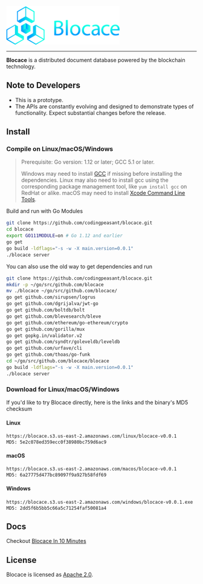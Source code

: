 <a href="https://www.blocace.com">
	<img width="300" src="./blocace-full-logo.png" alt="blocace Logo" />
</a>
<hr/>

__Blocace__ is a distributed document database powered by the blockchain technology.

## Note to Developers
* This is a prototype.
* The APIs are constantly evolving and designed to demonstrate types of functionality. Expect substantial changes before the release.

## Install

### Compile on Linux/macOS/Windows
> Prerequisite: Go version: 1.12 or later; GCC 5.1 or later.
> 
> Windows may need to install [GCC](http://tdm-gcc.tdragon.net/download) if missing before installing the dependencies. Linux may also need to install gcc using the corresponding package management tool, like `yum install gcc` on RedHat or alike. macOS may need to install [Xcode Command Line Tools](https://www.ics.uci.edu/~pattis/common/handouts/macmingweclipse/allexperimental/macxcodecommandlinetools.html).

Build and run with Go Modules
```bash
git clone https://github.com/codingpeasant/blocace.git
cd blocace
export GO111MODULE=on # Go 1.12 and earlier
go get
go build -ldflags="-s -w -X main.version=0.0.1"
./blocace server
```

You can also use the old way to get dependencies and run
```bash
git clone https://github.com/codingpeasant/blocace.git
mkdir -p ~/go/src/github.com/blocace
mv ./blocace ~/go/src/github.com/blocace/
go get github.com/sirupsen/logrus
go get github.com/dgrijalva/jwt-go
go get github.com/boltdb/bolt
go get github.com/blevesearch/bleve
go get github.com/ethereum/go-ethereum/crypto
go get github.com/gorilla/mux
go get gopkg.in/validator.v2
go get github.com/syndtr/goleveldb/leveldb
go get github.com/urfave/cli
go get github.com/thoas/go-funk
cd ~/go/src/github.com/blocace/blocace
go build -ldflags="-s -w -X main.version=0.0.1"
./blocace server
```
### Download for Linux/macOS/Windows
If you'd like to try Blocace directly, here is the links and the binary's MD5 checksum
#### Linux
```
https://blocace.s3.us-east-2.amazonaws.com/linux/blocace-v0.0.1
MD5: 5e2c078ed359ecc0f38980bc759d6ac9
```
#### macOS
```
https://blocace.s3.us-east-2.amazonaws.com/macos/blocace-v0.0.1
MD5: 6a27775d477bc89097f9a927b58fdf69
```
#### Windows
```
https://blocace.s3.us-east-2.amazonaws.com/windows/blocace-v0.0.1.exe
MD5: 2dd5f6b5bb5c66a5c71254faf50081a4
```


## Docs
Checkout [Blocace In 10 Minutes](https://blocace.com/docs/#/)

## License
Blocace is licensed as [Apache 2.0](https://github.com/codingpeasant/blocace/blob/master/LICENSE).
